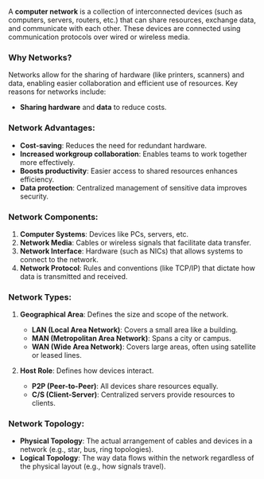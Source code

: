 A **computer network** is a collection of interconnected devices (such as computers, servers, routers, etc.) that can share resources, exchange data, and communicate with each other. These devices are connected using communication protocols over wired or wireless media.

### Why Networks?
Networks allow for the sharing of hardware (like printers, scanners) and data, enabling easier collaboration and efficient use of resources. Key reasons for networks include:
- **Sharing hardware** and **data** to reduce costs.
  
### Network Advantages:
- **Cost-saving**: Reduces the need for redundant hardware.
- **Increased workgroup collaboration**: Enables teams to work together more effectively.
- **Boosts productivity**: Easier access to shared resources enhances efficiency.
- **Data protection**: Centralized management of sensitive data improves security.

### Network Components:
1. **Computer Systems**: Devices like PCs, servers, etc.
2. **Network Media**: Cables or wireless signals that facilitate data transfer.
3. **Network Interface**: Hardware (such as NICs) that allows systems to connect to the network.
4. **Network Protocol**: Rules and conventions (like TCP/IP) that dictate how data is transmitted and received.

### Network Types:
1. **Geographical Area**: Defines the size and scope of the network.
   - **LAN (Local Area Network)**: Covers a small area like a building.
   - **MAN (Metropolitan Area Network)**: Spans a city or campus.
   - **WAN (Wide Area Network)**: Covers large areas, often using satellite or leased lines.

2. **Host Role**: Defines how devices interact.
   - **P2P (Peer-to-Peer)**: All devices share resources equally.
   - **C/S (Client-Server)**: Centralized servers provide resources to clients.

### Network Topology:
- **Physical Topology**: The actual arrangement of cables and devices in a network (e.g., star, bus, ring topologies).
- **Logical Topology**: The way data flows within the network regardless of the physical layout (e.g., how signals travel).